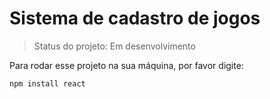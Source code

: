 # Sistema de cadastro de jogos

> Status do projeto: Em desenvolvimento

Para rodar esse projeto na sua máquina,  por favor digite:

```
npm install react
```
